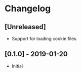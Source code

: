 # Changelog

## [Unreleased]

- Support for loading cookie files.

## [0.1.0] - 2019-01-20

- Initial
